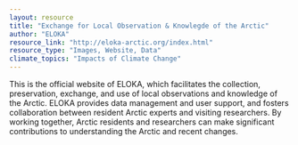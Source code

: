 ```yaml
---
layout: resource
title: "Exchange for Local Observation & Knowlegde of the Arctic"
author: "ELOKA"
resource_link: "http://eloka-arctic.org/index.html"
resource_type: "Images, Website, Data"
climate_topics: "Impacts of Climate Change"
---
```


This is the official website of ELOKA, which facilitates the collection, preservation, exchange, and use of local observations and knowledge of the Arctic. ELOKA provides data management and user support, and fosters collaboration between resident Arctic experts and visiting researchers. By working together, Arctic residents and researchers can make significant contributions to understanding the Arctic and recent changes.
